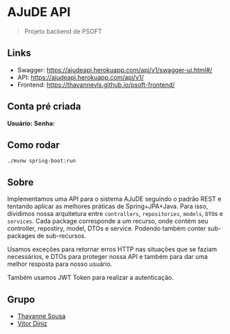 # AJuDE API
> Projeto backend de PSOFT

## Links
- Swagger: https://ajudeapi.herokuapp.com/api/v1/swagger-ui.html#/
- API: https://ajudeapi.herokuapp.com/api/v1/
- Frontend: https://thayannevls.github.io/psoft-frontend/

## Conta pré criada

**Usuário:**
**Senha:**

## Como rodar

`./mvnw spring-boot:run`

## Sobre

Implementamos uma API para o sistema AJuDE seguindo o padrão REST e tentando aplicar as melhores práticas de Spring+JPA+Java. Para isso, dividimos nossa arquitetura entre `controllers`, `repositories`, `models`, `DTO`s e `services`. Cada package corresponde a um recurso, onde contém seu controller, repostiry, model, DTOs e service. Podendo também conter sub-packages de sub-recursos.

Usamos exceções para retornar erros HTTP nas situações que se faziam necessários, e DTOs para proteger nossa API e também para dar uma melhor resposta para nosso usuário.

Também usamos JWT Token para realizar a autenticação.

## Grupo

- [Thayanne Sousa](https://github.com/thayannevls)
- [Vitor Diniz](https://github.com/vitorbdiniz)
